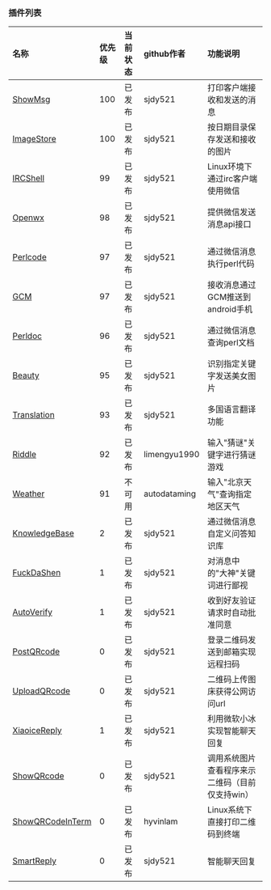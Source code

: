 ### 插件列表

|名称                | 优先级  |当前状态    |github作者   | 功能说明                 
|:-------------------|:--------|:-----------|:------------|:----------------------------
|[ShowMsg]           |100      |已发布      |sjdy521      |打印客户端接收和发送的消息
|[ImageStore]        |100      |已发布      |sjdy521      |按日期目录保存发送和接收的图片
|[IRCShell]          |99       |已发布      |sjdy521      |Linux环境下通过irc客户端使用微信
|[Openwx]            |98       |已发布      |sjdy521      |提供微信发送消息api接口
|[Perlcode]          |97       |已发布      |sjdy521      |通过微信消息执行perl代码
|[GCM]               |97       |已发布      |sjdy521      |接收消息通过GCM推送到android手机
|[Perldoc]           |96       |已发布      |sjdy521      |通过微信消息查询perl文档
|[Beauty]            |95       |已发布      |sjdy521      |识别指定关键字发送美女图片
|[Translation]       |93       |已发布      |sjdy521      |多国语言翻译功能
|[Riddle]            |92       |已发布      |limengyu1990 |输入"猜谜"关键字进行猜谜游戏
|[Weather]           |91       |不可用      |autodataming |输入"北京天气"查询指定地区天气
|[KnowledgeBase]     |2        |已发布      |sjdy521      | 通过微信消息自定义问答知识库
|[FuckDaShen]        |1        |已发布      |sjdy521      |对消息中的"大神"关键词进行鄙视
|[AutoVerify]        |1        |已发布      |sjdy521      |收到好友验证请求时自动批准同意
|[PostQRcode]        |0        |已发布      |sjdy521      |登录二维码发送到邮箱实现远程扫码
|[UploadQRcode]      |0        |已发布      |sjdy521      |二维码上传图床获得公网访问url
|[XiaoiceReply]      |1        |已发布      |sjdy521      |利用微软小冰实现智能聊天回复
|[ShowQRcode]        |0        |已发布      |sjdy521      |调用系统图片查看程序来示二维码（目前仅支持win）
|[ShowQRCodeInTerm]  |0        |已发布      |hyvinlam     |Linux系统下直接打印二维码到终端
|[SmartReply]        |0        |已发布      |sjdy521      |智能聊天回复

[ShowMsg]: https://metacpan.org/pod/distribution/Mojo-Weixin/lib/Mojo/Weixin.pod#Mojo::Weixin::Plugin::ShowMsg
[ImageStore]: https://metacpan.org/pod/distribution/Mojo-Weixin/lib/Mojo/Weixin.pod#Mojo::Weixin::Plugin::ImageStore
[IRCShell]: https://metacpan.org/pod/distribution/Mojo-Weixin/lib/Mojo/Weixin.pod#Mojo::Weixin::Plugin::IRCShell
[Openwx]: https://metacpan.org/pod/distribution/Mojo-Weixin/lib/Mojo/Weixin.pod#Mojo::Weixin::Plugin::Openwx
[Perlcode]: https://metacpan.org/pod/distribution/Mojo-Weixin/lib/Mojo/Weixin.pod#Mojo::Weixin::Plugin::Perlcode
[Perldoc]: https://metacpan.org/pod/distribution/Mojo-Weixin/lib/Mojo/Weixin.pod#Mojo::Weixin::Plugin::Perldoc
[Beauty]: https://metacpan.org/pod/distribution/Mojo-Weixin/lib/Mojo/Weixin.pod#Mojo::Weixin::Plugin::Beauty
[Translation]: https://metacpan.org/pod/distribution/Mojo-Weixin/lib/Mojo/Weixin.pod#Mojo::Weixin::Plugin::Translation
[Riddle]: https://metacpan.org/pod/distribution/Mojo-Weixin/lib/Mojo/Weixin.pod#Mojo::Weixin::Plugin::Riddle
[Weather]: https://metacpan.org/pod/distribution/Mojo-Weixin/lib/Mojo/Weixin.pod#Mojo::Weixin::Plugin::Weather
[KnowledgeBase]: https://metacpan.org/pod/distribution/Mojo-Weixin/lib/Mojo/Weixin.pod#Mojo::Weixin::Plugin::KnowledgeBase 
[FuckDaShen]: https://metacpan.org/pod/distribution/Mojo-Weixin/lib/Mojo/Weixin.pod#Mojo::Weixin::Plugin::FuckDaShen
[AutoVerify]: https://metacpan.org/pod/distribution/Mojo-Weixin/lib/Mojo/Weixin.pod#Mojo::Weixin::Plugin::AutoVerify
[PostQRcode]: https://metacpan.org/pod/distribution/Mojo-Weixin/lib/Mojo/Weixin.pod#Mojo::Weixin::Plugin::PostQRcode
[UploadQRcode]: https://metacpan.org/pod/distribution/Mojo-Weixin/lib/Mojo/Weixin.pod#Mojo::Weixin::Plugin::UploadQRcode
[XiaoiceReply]: https://metacpan.org/pod/distribution/Mojo-Weixin/lib/Mojo/Weixin.pod#Mojo::Weixin::Plugin::XiaoiceReply
[ShowQRcode]: https://metacpan.org/pod/distribution/Mojo-Weixin/doc/Weixin.pod#Mojo::Weixin::Plugin::ShowQRcode
[ShowQRCodeInTerm]: https://metacpan.org/pod/distribution/Mojo-Weixin/doc/Weixin.pod#Mojo::Weixin::Plugin::ShowQRCodeInTerm
[SmartReply]: https://metacpan.org/pod/distribution/Mojo-Weixin/lib/Mojo/Weixin.pod#Mojo::Weixin::Plugin::SmartReply
[GCM]: http://www.coolapk.com/apk/com.swjtu.gcmformojo
